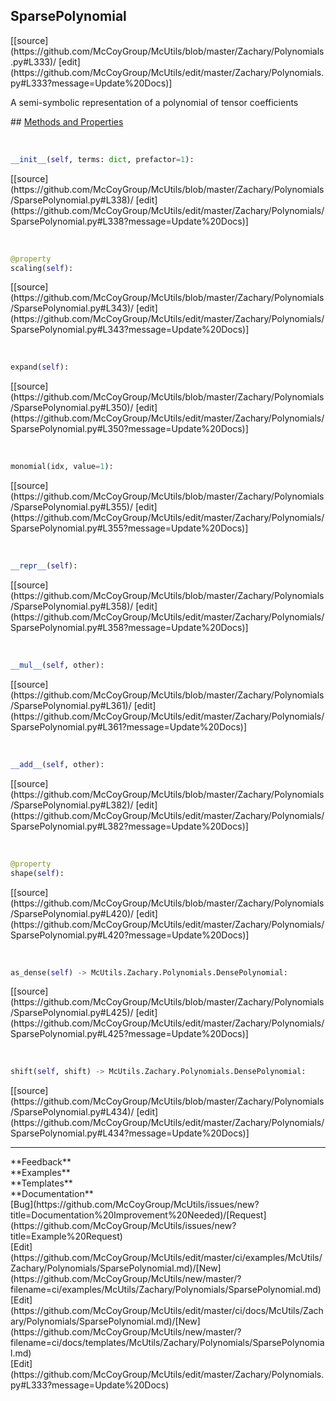 ## <a id="McUtils.Zachary.Polynomials.SparsePolynomial">SparsePolynomial</a> 

<div class="docs-source-link" markdown="1">
[[source](https://github.com/McCoyGroup/McUtils/blob/master/Zachary/Polynomials.py#L333)/
[edit](https://github.com/McCoyGroup/McUtils/edit/master/Zachary/Polynomials.py#L333?message=Update%20Docs)]
</div>

A semi-symbolic representation of a polynomial of tensor
coefficients







<div class="collapsible-section">
 <div class="collapsible-section collapsible-section-header" markdown="1">
## <a class="collapse-link" data-toggle="collapse" href="#methods" markdown="1"> Methods and Properties</a> <a class="float-right" data-toggle="collapse" href="#methods"><i class="fa fa-chevron-down"></i></a>
 </div>
 <div class="collapsible-section collapsible-section-body collapse show" id="methods" markdown="1">
 
<a id="McUtils.Zachary.Polynomials.SparsePolynomial.__init__" class="docs-object-method">&nbsp;</a> 
```python
__init__(self, terms: dict, prefactor=1): 
```
<div class="docs-source-link" markdown="1">
[[source](https://github.com/McCoyGroup/McUtils/blob/master/Zachary/Polynomials/SparsePolynomial.py#L338)/
[edit](https://github.com/McCoyGroup/McUtils/edit/master/Zachary/Polynomials/SparsePolynomial.py#L338?message=Update%20Docs)]
</div>


<a id="McUtils.Zachary.Polynomials.SparsePolynomial.scaling" class="docs-object-method">&nbsp;</a> 
```python
@property
scaling(self): 
```
<div class="docs-source-link" markdown="1">
[[source](https://github.com/McCoyGroup/McUtils/blob/master/Zachary/Polynomials/SparsePolynomial.py#L343)/
[edit](https://github.com/McCoyGroup/McUtils/edit/master/Zachary/Polynomials/SparsePolynomial.py#L343?message=Update%20Docs)]
</div>


<a id="McUtils.Zachary.Polynomials.SparsePolynomial.expand" class="docs-object-method">&nbsp;</a> 
```python
expand(self): 
```
<div class="docs-source-link" markdown="1">
[[source](https://github.com/McCoyGroup/McUtils/blob/master/Zachary/Polynomials/SparsePolynomial.py#L350)/
[edit](https://github.com/McCoyGroup/McUtils/edit/master/Zachary/Polynomials/SparsePolynomial.py#L350?message=Update%20Docs)]
</div>


<a id="McUtils.Zachary.Polynomials.SparsePolynomial.monomial" class="docs-object-method">&nbsp;</a> 
```python
monomial(idx, value=1): 
```
<div class="docs-source-link" markdown="1">
[[source](https://github.com/McCoyGroup/McUtils/blob/master/Zachary/Polynomials/SparsePolynomial.py#L355)/
[edit](https://github.com/McCoyGroup/McUtils/edit/master/Zachary/Polynomials/SparsePolynomial.py#L355?message=Update%20Docs)]
</div>


<a id="McUtils.Zachary.Polynomials.SparsePolynomial.__repr__" class="docs-object-method">&nbsp;</a> 
```python
__repr__(self): 
```
<div class="docs-source-link" markdown="1">
[[source](https://github.com/McCoyGroup/McUtils/blob/master/Zachary/Polynomials/SparsePolynomial.py#L358)/
[edit](https://github.com/McCoyGroup/McUtils/edit/master/Zachary/Polynomials/SparsePolynomial.py#L358?message=Update%20Docs)]
</div>


<a id="McUtils.Zachary.Polynomials.SparsePolynomial.__mul__" class="docs-object-method">&nbsp;</a> 
```python
__mul__(self, other): 
```
<div class="docs-source-link" markdown="1">
[[source](https://github.com/McCoyGroup/McUtils/blob/master/Zachary/Polynomials/SparsePolynomial.py#L361)/
[edit](https://github.com/McCoyGroup/McUtils/edit/master/Zachary/Polynomials/SparsePolynomial.py#L361?message=Update%20Docs)]
</div>


<a id="McUtils.Zachary.Polynomials.SparsePolynomial.__add__" class="docs-object-method">&nbsp;</a> 
```python
__add__(self, other): 
```
<div class="docs-source-link" markdown="1">
[[source](https://github.com/McCoyGroup/McUtils/blob/master/Zachary/Polynomials/SparsePolynomial.py#L382)/
[edit](https://github.com/McCoyGroup/McUtils/edit/master/Zachary/Polynomials/SparsePolynomial.py#L382?message=Update%20Docs)]
</div>


<a id="McUtils.Zachary.Polynomials.SparsePolynomial.shape" class="docs-object-method">&nbsp;</a> 
```python
@property
shape(self): 
```
<div class="docs-source-link" markdown="1">
[[source](https://github.com/McCoyGroup/McUtils/blob/master/Zachary/Polynomials/SparsePolynomial.py#L420)/
[edit](https://github.com/McCoyGroup/McUtils/edit/master/Zachary/Polynomials/SparsePolynomial.py#L420?message=Update%20Docs)]
</div>


<a id="McUtils.Zachary.Polynomials.SparsePolynomial.as_dense" class="docs-object-method">&nbsp;</a> 
```python
as_dense(self) -> McUtils.Zachary.Polynomials.DensePolynomial: 
```
<div class="docs-source-link" markdown="1">
[[source](https://github.com/McCoyGroup/McUtils/blob/master/Zachary/Polynomials/SparsePolynomial.py#L425)/
[edit](https://github.com/McCoyGroup/McUtils/edit/master/Zachary/Polynomials/SparsePolynomial.py#L425?message=Update%20Docs)]
</div>


<a id="McUtils.Zachary.Polynomials.SparsePolynomial.shift" class="docs-object-method">&nbsp;</a> 
```python
shift(self, shift) -> McUtils.Zachary.Polynomials.DensePolynomial: 
```
<div class="docs-source-link" markdown="1">
[[source](https://github.com/McCoyGroup/McUtils/blob/master/Zachary/Polynomials/SparsePolynomial.py#L434)/
[edit](https://github.com/McCoyGroup/McUtils/edit/master/Zachary/Polynomials/SparsePolynomial.py#L434?message=Update%20Docs)]
</div>
 </div>
</div>












---


<div markdown="1" class="text-secondary">
<div class="container">
  <div class="row">
   <div class="col" markdown="1">
**Feedback**   
</div>
   <div class="col" markdown="1">
**Examples**   
</div>
   <div class="col" markdown="1">
**Templates**   
</div>
   <div class="col" markdown="1">
**Documentation**   
</div>
   <div class="col" markdown="1">
   
</div>
   <div class="col" markdown="1">
   
</div>
   <div class="col" markdown="1">
   
</div>
</div>
  <div class="row">
   <div class="col" markdown="1">
[Bug](https://github.com/McCoyGroup/McUtils/issues/new?title=Documentation%20Improvement%20Needed)/[Request](https://github.com/McCoyGroup/McUtils/issues/new?title=Example%20Request)   
</div>
   <div class="col" markdown="1">
[Edit](https://github.com/McCoyGroup/McUtils/edit/master/ci/examples/McUtils/Zachary/Polynomials/SparsePolynomial.md)/[New](https://github.com/McCoyGroup/McUtils/new/master/?filename=ci/examples/McUtils/Zachary/Polynomials/SparsePolynomial.md)   
</div>
   <div class="col" markdown="1">
[Edit](https://github.com/McCoyGroup/McUtils/edit/master/ci/docs/McUtils/Zachary/Polynomials/SparsePolynomial.md)/[New](https://github.com/McCoyGroup/McUtils/new/master/?filename=ci/docs/templates/McUtils/Zachary/Polynomials/SparsePolynomial.md)   
</div>
   <div class="col" markdown="1">
[Edit](https://github.com/McCoyGroup/McUtils/edit/master/Zachary/Polynomials.py#L333?message=Update%20Docs)   
</div>
   <div class="col" markdown="1">
   
</div>
   <div class="col" markdown="1">
   
</div>
   <div class="col" markdown="1">
   
</div>
</div>
</div>
</div>